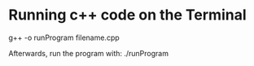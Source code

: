 # Running c++ code on the Terminal
g++ -o runProgram filename.cpp

Afterwards, run the program with:
./runProgram

